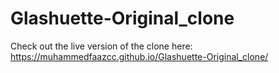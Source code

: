 # Glashuette-Original_clone



Check out the live version of the clone here: https://muhammedfaazcc.github.io/Glashuette-Original_clone/
